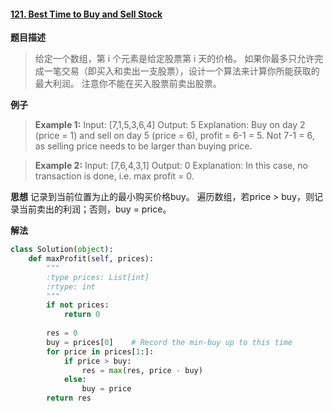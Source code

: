 #### [121. Best Time to Buy and Sell Stock](https://leetcode.com/problems/best-time-to-buy-and-sell-stock/)
**题目描述**
> 给定一个数组，第 i 个元素是给定股票第 i 天的价格。
如果你最多只允许完成一笔交易（即买入和卖出一支股票），设计一个算法来计算你所能获取的最大利润。
注意你不能在买入股票前卖出股票。

**例子**
> **Example 1:**
Input: [7,1,5,3,6,4]
Output: 5
Explanation: Buy on day 2 (price = 1) and sell on day 5 (price = 6), profit = 6-1 = 5.
             Not 7-1 = 6, as selling price needs to be larger than buying price.

> **Example 2:**
Input: [7,6,4,3,1]
Output: 0
Explanation: In this case, no transaction is done, i.e. max profit = 0.

**思想**
记录到当前位置为止的最小购买价格buy。
遍历数组，若price > buy，则记录当前卖出的利润；否则，buy = price。

**解法**
```python
class Solution(object):
    def maxProfit(self, prices):
        """
        :type prices: List[int]
        :rtype: int
        """
        if not prices:
            return 0
        
        res = 0
        buy = prices[0]    # Record the min-buy up to this time
        for price in prices[1:]:
            if price > buy:
                res = max(res, price - buy)
            else:
                buy = price
        return res
```